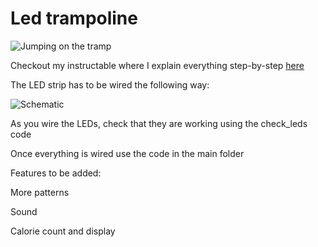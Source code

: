 # Led trampoline

![Jumping on the tramp](../assets/jumping.gif?raw=true)

Checkout my instructable where I explain everything step-by-step [here](https://www.instructables.com/id/Interactive-Neopixel-Trampoline/)

The LED strip has to be wired the following way: 

![Schematic](../assets/Schematic.png?raw=true)

As you wire the LEDs, check that they are working using the check_leds code

Once everything is wired use the code in the main folder 

Features to be added:

More patterns

Sound

Calorie count and display